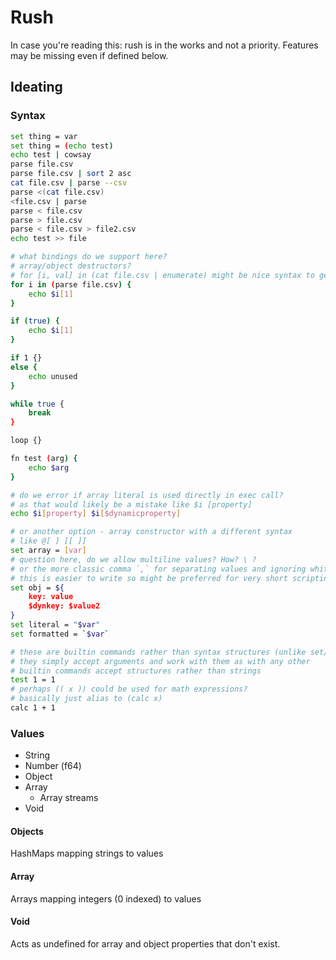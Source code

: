 # Rush

In case you're reading this: rush is in the works and not a priority. Features may be missing even if defined below.

## Ideating

### Syntax

```sh
set thing = var
set thing = (echo test)
echo test | cowsay
parse file.csv
parse file.csv | sort 2 asc
cat file.csv | parse --csv
parse <(cat file.csv)
<file.csv | parse
parse < file.csv
parse > file.csv
parse < file.csv > file2.csv
echo test >> file

# what bindings do we support here?
# array/object destructors?
# for [i, val] in (cat file.csv | enumerate) might be nice syntax to get line numbers
for i in (parse file.csv) {
    echo $i[1]
}

if (true) {
    echo $i[1]
}

if 1 {}
else {
    echo unused
}

while true {
    break
}

loop {}

fn test (arg) {
    echo $arg
}

# do we error if array literal is used directly in exec call?
# as that would likely be a mistake like $i [property]
echo $i[property] $i[$dynamicproperty]

# or another option - array constructor with a different syntax
# like @[ ] [[ ]]
set array = [var]
# question here, do we allow multiline values? How? \ ?
# or the more classic comma `,` for separating values and ignoring white space?
# this is easier to write so might be preferred for very short scripting lang
set obj = ${
    key: value
    $dynkey: $value2
}
set literal = "$var"
set formatted = `$var`

# these are builtin commands rather than syntax structures (unlike set/while etc)
# they simply accept arguments and work with them as with any other
# builtin commands accept structures rather than strings
test 1 = 1
# perhaps (( x )) could be used for math expressions?
# basically just alias to (calc x)
calc 1 + 1
```

### Values

- String
- Number (f64)
- Object
- Array
    - Array streams
- Void

#### Objects

HashMaps mapping strings to values

#### Array

Arrays mapping integers (0 indexed) to values

#### Void

Acts as undefined for array and object properties that don't exist.
